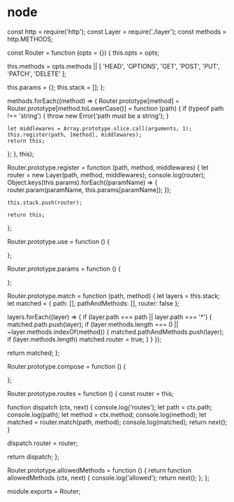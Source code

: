 # node

const http = require('http');
const Layer = require('./layer');
const methods = http.METHODS;

const Router = function (opts = {}) {
  this.opts = opts;

  this.methods = opts.methods || [
    'HEAD',
    'OPTIONS',
    'GET',
    'POST',
    'PUT',
    'PATCH',
    'DELETE'
  ];

  this.params = {};
  this.stack = [];
};

methods.forEach((method) => {
  Router.prototype[method] = Router.prototype[method.toLowerCase()] = function (path) {
    if (typeof path !== 'string') {
      throw new Error('path must be a string');
    }

    let middlewares = Array.prototype.slice.call(arguments, 1);
    this.register(path, [method], middlewares);
    return this;
  };
}, this);

Router.prototype.register = function (path, method, middlewares) {
    let router = new Layer(path, method, middlewares);
    console.log(router);
    Object.keys(this.params).forEach((paramName) => {
      router.param(paramName, this.params[paramName]);
    });

    this.stack.push(router);

    return this;
};

Router.prototype.use = function () {

};

Router.prototype.params = function () {

};

Router.prototype.match = function (path, method) {
  let layers = this.stack;
  let matched = {
    path: [],
    pathAndMethods: [],
    router: false
  };

  layers.forEach((layer) => {
    if (layer.path === path || layer.path === '*') {
      matched.path.push(layer);
      if (layer.methods.length === 0 || ~layer.methods.indexOf(method)) {
        matched.pathAndMethods.push(layer);
        if (layer.methods.length) matched.router = true;
      }
    }
  });

  return matched;
};


Router.prototype.compose = function () {

};

Router.prototype.routes = function () {
  const router = this;

  function dispatch (ctx, next) {
    console.log('routes');
    let path = ctx.path;
    console.log(path);
    let method = ctx.method;
    console.log(method);
    let matched = router.match(path, method);
    console.log(matched);
    return next();
  }

  dispatch.router = router;

  return dispatch;
};

Router.prototype.allowedMethods = function () {
  return function allowedMethods (ctx, next) {
    console.log('allowed');
    return next();
  };
};



module.exports = Router;